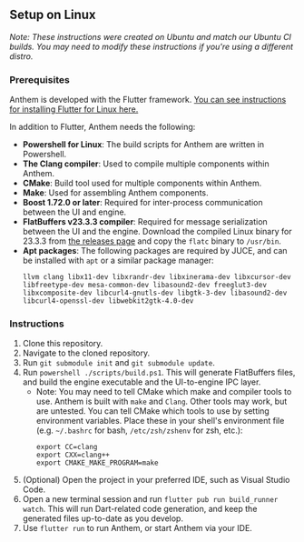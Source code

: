 ## Setup on Linux

_Note: These instructions were created on Ubuntu and match our Ubuntu CI builds. You may need to modify these  instructions if you're using a different distro._

### Prerequisites

Anthem is developed with the Flutter framework. [You can see instructions for installing Flutter for Linux here.](https://docs.flutter.dev/get-started/install/linux)

In addition to Flutter, Anthem needs the following:

- **Powershell for Linux**: The build scripts for Anthem are written in Powershell.
- **The Clang compiler**: Used to compile multiple components within Anthem.
- **CMake**: Build tool used for multiple components within Anthem.
- **Make**: Used for assembling Anthem components.
- **Boost 1.72.0 or later**: Required for inter-process communication between the UI and engine.
- **FlatBuffers v23.3.3 compiler**: Required for message serialization between the UI and the engine. Download the compiled Linux binary for 23.3.3 from [the releases page](https://github.com/google/flatbuffers/releases/tag/v23.3.3) and copy the `flatc` binary to `/usr/bin`.
- **Apt packages**: The following packages are required by JUCE, and can be installed with `apt` or a similar package manager:
    ```
    llvm clang libx11-dev libxrandr-dev libxinerama-dev libxcursor-dev libfreetype-dev mesa-common-dev libasound2-dev freeglut3-dev libxcomposite-dev libcurl4-gnutls-dev libgtk-3-dev libasound2-dev libcurl4-openssl-dev libwebkit2gtk-4.0-dev
    ```

### Instructions

1. Clone this repository.
2. Navigate to the cloned repository.
3. Run `git submodule init` and `git submodule update`.
4. Run `powershell ./scripts/build.ps1`. This will generate FlatBuffers files, and build the engine executable and the UI-to-engine IPC layer.
    - Note: You may need to tell CMake which make and compiler tools to use. Anthem is built with `make` and `Clang`. Other tools may work, but are untested. You can tell CMake which tools to use by setting environment variables. Place these in your shell's environment file (e.g. `~/.bashrc` for bash, `/etc/zsh/zshenv` for zsh, etc.):
        ```
        export CC=clang
        export CXX=clang++
        export CMAKE_MAKE_PROGRAM=make
        ```
5. (Optional) Open the project in your preferred IDE, such as Visual Studio Code.
6. Open a new terminal session and run `flutter pub run build_runner watch`. This will run Dart-related code generation, and keep the generated files up-to-date as you develop.
7. Use `flutter run` to run Anthem, or start Anthem via your IDE.
